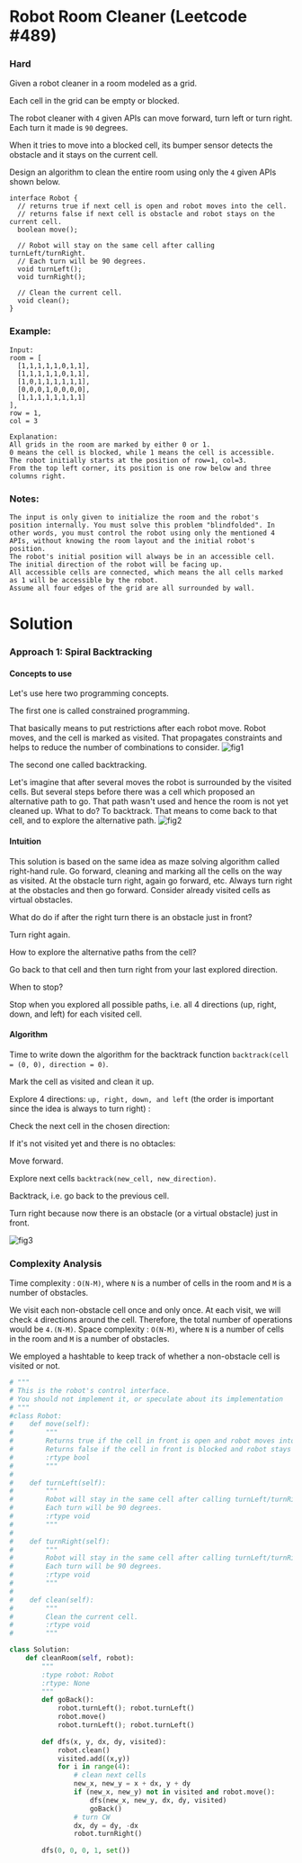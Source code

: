 Robot Room Cleaner (Leetcode #489)
===============================
### Hard

Given a robot cleaner in a room modeled as a grid.

Each cell in the grid can be empty or blocked.

The robot cleaner with `4` given APIs can move forward, turn left or turn right. Each turn it made is `90` degrees.

When it tries to move into a blocked cell, its bumper sensor detects the obstacle and it stays on the current cell.

Design an algorithm to clean the entire room using only the `4` given APIs shown below.

```
interface Robot {
  // returns true if next cell is open and robot moves into the cell.
  // returns false if next cell is obstacle and robot stays on the current cell.
  boolean move();

  // Robot will stay on the same cell after calling turnLeft/turnRight.
  // Each turn will be 90 degrees.
  void turnLeft();
  void turnRight();

  // Clean the current cell.
  void clean();
}
```

### Example:
```
Input:
room = [
  [1,1,1,1,1,0,1,1],
  [1,1,1,1,1,0,1,1],
  [1,0,1,1,1,1,1,1],
  [0,0,0,1,0,0,0,0],
  [1,1,1,1,1,1,1,1]
],
row = 1,
col = 3

Explanation:
All grids in the room are marked by either 0 or 1.
0 means the cell is blocked, while 1 means the cell is accessible.
The robot initially starts at the position of row=1, col=3.
From the top left corner, its position is one row below and three columns right.
```

### Notes:
```
The input is only given to initialize the room and the robot's position internally. You must solve this problem "blindfolded". In other words, you must control the robot using only the mentioned 4 APIs, without knowing the room layout and the initial robot's position.
The robot's initial position will always be in an accessible cell.
The initial direction of the robot will be facing up.
All accessible cells are connected, which means the all cells marked as 1 will be accessible by the robot.
Assume all four edges of the grid are all surrounded by wall.
```

Solution
========

### Approach 1: Spiral Backtracking
#### Concepts to use

Let's use here two programming concepts.

The first one is called constrained programming.

That basically means to put restrictions after each robot move. Robot moves, and the cell is marked as visited.
That propagates constraints and helps to reduce the number of combinations to consider.
![fig1](https://leetcode.com/problems/robot-room-cleaner/Figures/489/489_constraints.png)


The second one called backtracking.

Let's imagine that after several moves the robot is surrounded by the visited cells.
But several steps before there was a cell which proposed an alternative path to go.
That path wasn't used and hence the room is not yet cleaned up. What to do? To backtrack. That means to come back to that cell, and to explore the alternative path.
![fig2](https://leetcode.com/problems/robot-room-cleaner/Figures/489/489_backtrack.png)


#### Intuition

This solution is based on the same idea as maze solving algorithm called right-hand rule. Go forward, cleaning and marking all the cells on the way as visited.
At the obstacle turn right, again go forward, etc. Always turn right at the obstacles and then go forward. Consider already visited cells as virtual obstacles.

What do do if after the right turn there is an obstacle just in front?

Turn right again.

How to explore the alternative paths from the cell?

Go back to that cell and then turn right from your last explored direction.

When to stop?

Stop when you explored all possible paths, i.e. all 4 directions (up, right, down, and left) for each visited cell.

#### Algorithm

Time to write down the algorithm for the backtrack function `backtrack(cell = (0, 0), direction = 0)`.

Mark the cell as visited and clean it up.

Explore 4 directions: `up, right, down, and left` (the order is important since the idea is always to turn right) :

Check the next cell in the chosen direction:

If it's not visited yet and there is no obtacles:

Move forward.

Explore next cells `backtrack(new_cell, new_direction)`.

Backtrack, i.e. go back to the previous cell.

Turn right because now there is an obstacle (or a virtual obstacle) just in front.

![fig3](https://leetcode.com/problems/robot-room-cleaner/Figures/489/489_implementation.png)

### Complexity Analysis

Time complexity : `O(N-M)`, where `N` is a number of cells in the room and `M` is a number of obstacles.

We visit each non-obstacle cell once and only once.
At each visit, we will check `4` directions around the cell. Therefore, the total number of operations would be `4.(N-M)`.
Space complexity : `O(N-M)`, where `N` is a number of cells in the room and `M` is a number of obstacles.

We employed a hashtable to keep track of whether a non-obstacle cell is visited or not.

```python
# """
# This is the robot's control interface.
# You should not implement it, or speculate about its implementation
# """
#class Robot:
#    def move(self):
#        """
#        Returns true if the cell in front is open and robot moves into the cell.
#        Returns false if the cell in front is blocked and robot stays in the current cell.
#        :rtype bool
#        """
#
#    def turnLeft(self):
#        """
#        Robot will stay in the same cell after calling turnLeft/turnRight.
#        Each turn will be 90 degrees.
#        :rtype void
#        """
#
#    def turnRight(self):
#        """
#        Robot will stay in the same cell after calling turnLeft/turnRight.
#        Each turn will be 90 degrees.
#        :rtype void
#        """
#
#    def clean(self):
#        """
#        Clean the current cell.
#        :rtype void
#        """

class Solution:
    def cleanRoom(self, robot):
        """
        :type robot: Robot
        :rtype: None
        """
        def goBack():
            robot.turnLeft(); robot.turnLeft()
            robot.move()
            robot.turnLeft(); robot.turnLeft()
        
        def dfs(x, y, dx, dy, visited):
            robot.clean()
            visited.add((x,y))
            for i in range(4):
                # clean next cells
                new_x, new_y = x + dx, y + dy
                if (new_x, new_y) not in visited and robot.move():
                    dfs(new_x, new_y, dx, dy, visited)
                    goBack()
                # turn CW
                dx, dy = dy, -dx
                robot.turnRight()
        
        dfs(0, 0, 0, 1, set())

```
